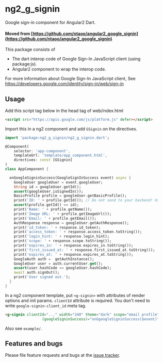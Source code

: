 # ng2_g_signin

Google sign-in component for Angular2 Dart.

#### Moved from [https://github.com/ntaoo/angular2_google_signin](https://github.com/ntaoo/angular2_google_signin)

This package consists of

 * The dart interop code of Google Sign-In JavaScript client (using package:js).
 * Angular2 component to wrap the interop code.

For more information about Google Sign-In JavaScript client, See
https://developers.google.com/identity/sign-in/web/sign-in

## Usage

Add this script tag below in the head tag of web/index.html
```html
<script src="https://apis.google.com/js/platform.js" defer></script>
```

Import this in a ng2 component and add `GSignin` on the directives.

```dart
import 'package:ng2_g_signin/ng2_g_signin.dart';

@Component(
    selector: 'app-component',
    templateUrl: 'template/app_component.html',
    directives: const [GSignin]
)
class AppComponent {

  onGoogleSigninSuccess(GoogleSignInSuccess event) async {
    GoogleUser googleUser = event.googleUser;
    String id = googleUser.getId();
    assert(googleUser.isSignedIn());
    BasicProfile profile = googleUser.getBasicProfile();
    print('ID: ' + profile.getId()); // Do not send to your backend! Use an ID token instead.
    assert(profile.getId() == id);
    print('Name: ' + profile.getName());
    print('Image URL: ' + profile.getImageUrl());
    print('Email: ' + profile.getEmail());
    AuthResponse response = googleUser.getAuthResponse();
    print('id_token: ' + response.id_token);
    print('access_token: ' + response.access_token.toString());
    print('login_hint: ' + response.login_hint);
    print('scope: ' + response.scope.toString());
    print('expires_in: ' + response.expires_in.toString());
    print('first_issued_at: ' + response.first_issued_at.toString());
    print('expires_at: ' + response.expires_at.toString());
    GoogleAuth auth =  getAuthInstance();
    GoogleUser user = auth.currentUser.get();
    assert(user.hashCode == googleUser.hashCode);
    await auth.signOut();
    print('User signed out.');
  }
}
```

In a ng2 component template, put `<g-signin>` with attributes of render options and init params.
`clientId` attribute is required. You don't need to write `google-signin-client_id` meta tag.
```html
<g-signin clientId="..." width="240" theme="dark" scope="email profile" longTitle="true"
                 (googleSigninSuccess)="onGgoogleSigninSuccess($event)"></g-signin>
```

Also see `example/`.

## Features and bugs

Please file feature requests and bugs at the [issue tracker][tracker].

[tracker]: https://github.com/ntaoo/ng2_g_signin/issues


